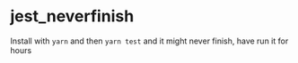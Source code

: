 # jest_neverfinish

Install with `yarn` and then `yarn test` and it might never finish, have run it for hours
